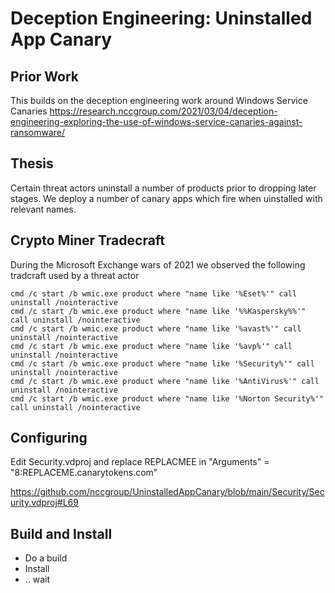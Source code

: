 Deception Engineering: Uninstalled App Canary
======================

Prior Work
-------------

This builds on the deception engineering work around Windows Service Canaries
https://research.nccgroup.com/2021/03/04/deception-engineering-exploring-the-use-of-windows-service-canaries-against-ransomware/

Thesis
-------------
Certain threat actors uninstall a number of products prior to dropping later stages. We deploy a number of canary apps which fire when uinstalled with relevant names.

Crypto Miner Tradecraft
-------------
During the Microsoft Exchange wars of 2021 we observed the following tradcraft used by a threat actor

```
cmd /c start /b wmic.exe product where "name like '%Eset%'" call uninstall /nointeractive
cmd /c start /b wmic.exe product where "name like '%%Kaspersky%%'" call uninstall /nointeractive
cmd /c start /b wmic.exe product where "name like '%avast%'" call uninstall /nointeractive
cmd /c start /b wmic.exe product where "name like '%avp%'" call uninstall /nointeractive
cmd /c start /b wmic.exe product where "name like '%Security%'" call uninstall /nointeractive
cmd /c start /b wmic.exe product where "name like '%AntiVirus%'" call uninstall /nointeractive
cmd /c start /b wmic.exe product where "name like '%Norton Security%'" call uninstall /nointeractive
```

Configuring
-------------
Edit Security.vdproj and replace REPLACMEE in "Arguments" = "8:REPLACEME.canarytokens.com"

https://github.com/nccgroup/UninstalledAppCanary/blob/main/Security/Security.vdproj#L69

Build and Install
-------------
* Do a build
* Install
* .. wait

